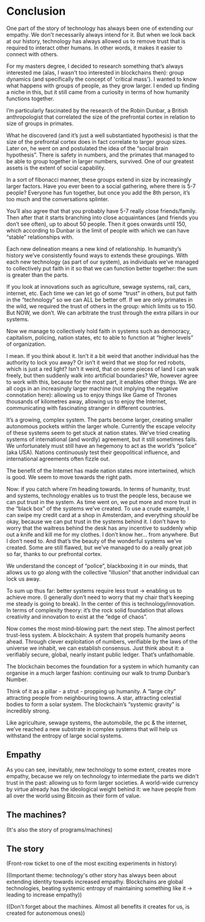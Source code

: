 # Conclusion

One part of the story of technology has always been one of extending our empathy. We don't necessarily always intend for it. But when we look back at our history, technology has always allowed us to remove trust that is required to interact other humans. In other words, it makes it easier to connect with others.

For my masters degree, I decided to research something that’s always interested me (alas, I wasn't too interested in blockchains then): group dynamics (and specifically the concept of 'critical mass'). I wanted to know what happens with groups of people, as they grow larger. I ended up finding a niche in this, but it still came from a curiosity in terms of how humanity functions together.

I’m particularly fascinated by the research of the Robin Dunbar, a British anthropologist that correlated the size of the prefrontal cortex in relation to size of groups in primates.

What he discovered (and it’s just a well substantiated hypothesis) is that the size of the prefrontal cortex does in fact correlate to larger group sizes. Later on, he went on and postulated the idea of the “social brain hypothesis”. There is safety in numbers, and the primates that managed to be able to group together in larger numbers, survived. One of our greatest assets is the extent of social capability.

In a sort of fibonacci manner, these groups extend in size by increasingly larger factors. Have you ever been to a social gathering, where there is 5-7 people? Everyone has fun together, but once you add the 8th person, it’s too much and the conversations splinter.

You’ll also agree that that you probably have 5-7 really close friends/family. Then after that it starts branching into close acquaintances (and friends you don’t see often), up to about 50 people. Then it goes onwards until 150, which according to Dunbar is the limit of people with which we can have “stable” relationships with.

Each new delineation means a new kind of relationship. In humanity’s history we’ve consistently found ways to extends these groupings. With each new technology (as part of our system), as individuals we’ve managed to collectively put faith in it so that we can function better together: the sum is greater than the parts.

If you look at innovations such as agriculture, sewage systems, rail, cars, internet, etc. Each time we can let go of some “trust” in others, but put faith in the “technology” so we can ALL be better off. If we are only primates in the wild, we required the trust of others in the group: which limits us to 150. But NOW, we don’t. We can arbitrate the trust through the extra pillars in our systems.

Now we manage to collectively hold faith in systems such as democracy, capitalism, policing, nation states, etc to able to function at “higher levels” of organization.

I mean. If you think about it. Isn’t it a bit weird that another individual has the authority to lock you away? Or isn’t it weird that we stop for red robots, which is just a red light? Isn’t it weird, that on some pieces of land I can walk freely, but then suddenly walk into artificial boundaries? We, however agree to work with this, because for the most part, it enables other things. We are all cogs in an increasingly larger machine (not implying the negative connotation here): allowing us to enjoy things like Game of Thrones thousands of kilometres away, allowing us to enjoy the Internet, communicating with fascinating stranger in different countries.

It’s a growing, complex system. The parts become larger, creating smaller autonomous pockets within the larger whole. Currently the escape velocity of these systems seem to get stuck at nation states. We’ve tried creating systems of international (and wordly) agreement, but it still sometimes fails. We unfortunately must still have  an hegemony to act as the world’s “police” (aka USA). Nations continuously test their geopolitical influence, and international agreements often fizzle out.

The benefit of the Internet has made nation states more intertwined, which is good. We seem to move towards the right path.

Now: if you catch where I’m heading towards. In terms of humanity, trust and systems, technology enables us to trust the people less, because we can put trust in the system. As time went on, we put more and more trust in the “black box” of the systems we’ve created. To use a crude example, I can swipe my credit card at a shop in Amsterdam, and everything *should* be okay, because we can put trust in the systems behind it. I don’t have to worry that the waitress behind the desk has any incentive to suddenly whip out a knife and kill me for my clothes. I don’t know her… from anywhere. But I don’t need to. And that’s the beauty of the wonderful systems we’ve created. Some are still flawed, but we’ve managed to do a really great job so far, thanks to our prefrontal cortex.

We understand the concept of “police”, blackboxing it in our minds, that allows us to go along with the collective “illusion” that another individual can lock us away.

To sum up thus far: better systems require less trust -> enabling us to achieve more. (I generally don’t need to worry that my chair that’s keeping me steady is going to break). In the center of this is technology/innovation. In terms of complexity theory: it’s the rock solid foundation that allows creativity and innovation to exist at the “edge of chaos”.

Now comes the most mind-blowing part: the next step. The almost perfect trust-less system. A blockchain: A system that propels humanity aeons ahead. Through clever exploitation of numbers, verifiable by the laws of the universe we inhabit, we can establish consensus. Just think about it: a verifiably secure, global, nearly instant public ledger. That’s unfathomable.

The blockchain becomes the foundation for a system in which humanity can organise in a much larger fashion: continuing our walk to trump Dunbar’s Number.

Think of it as a pillar - a strut - propping up humanity. A “large city” attracting people from neighbouring towns. A star, attracting celestial bodies to form a solar system. The blockchain’s “systemic gravity” is incredibly strong.

Like agriculture, sewage systems, the automobile, the pc & the internet, we’ve reached a new substrate in complex systems that will help us withstand the entropy of large social systems.

## Empathy

As you can see, inevitably, new technology to some extent, creates more empathy, because we rely on technology to intermediate the parts we didn't trust in the past: allowing us to form larger societies. A world-wide currency by virtue already has the ideological weight behind it: we have people from all over the world using Bitcoin as their form of value.

## The machines?

(It's also the story of programs/machines)

## The story

(Front-row ticket to one of the most exciting experiments in history)

((Important theme: technology's other story has always been about extending identity towards increased empathy. Blockchains are global technologies, beating systemic entropy of maintaining something like it -> leading to increase empathy))

((Don't forget about the machines. Almost all benefits it creates for us, is created for autonomous ones))
